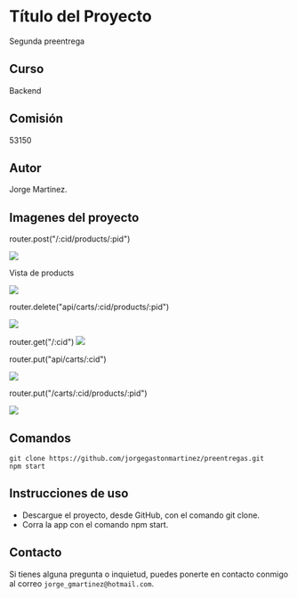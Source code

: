 # Título del Proyecto

Segunda preentrega

## Curso
Backend 

## Comisión
53150

## Autor
Jorge Martinez.

## Imagenes del proyecto

router.post("/:cid/products/:pid")

![](./segunda_pre_entrega/src/public/img/Captura%20de%20pantalla%202024-05-24%20a%20la(s)%206.05.22 p. m..png)

Vista de products

![](./segunda_pre_entrega/src/public/img/Captura%20de%20pantalla%202024-05-24%20a%20la(s)%206.29.24 p. m..png)

router.delete("api/carts/:cid/products/:pid")

![](./segunda_pre_entrega/src/public/img/Captura%20de%20pantalla%202024-05-24%20a%20la(s)%206.19.08 p. m..png)

router.get("/:cid")
![](./segunda_pre_entrega/src/public/img/Captura%20de%20pantalla%202024-05-25%20a%20la(s)%209.04.41 p. m..png)

router.put("api/carts/:cid")

![](./segunda_pre_entrega/src/public/img/Captura%20de%20pantalla%202024-05-26%20a%20la(s)%2012.15.23 p. m..png)

router.put("/carts/:cid/products/:pid")

![](./segunda_pre_entrega/src/public/img/Captura%20de%20pantalla%202024-05-26%20a%20la(s)%2012.09.46 p. m..png)

## Comandos

```
git clone https://github.com/jorgegastonmartinez/preentregas.git
npm start 
```

## Instrucciones de uso

* Descargue el proyecto, desde GitHub, con el comando git clone.
* Corra la app con el comando npm start.

## Contacto

Si tienes alguna pregunta o inquietud, puedes ponerte en contacto conmigo al correo `jorge_gmartinez@hotmail.com`.
